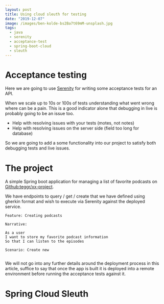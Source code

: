 ```yaml
---
layout: post
title: Using cloud sleuth for testing
date: "2019-12-07"
image: /images/ben-kolde-bs2Ba7t69mM-unsplash.jpg
tags:
  - java
  - serenity
  - acceptance-test
  - spring-boot-cloud
  - sleuth
---
```

# Acceptance testing

Here we are going to use [Serenity](http://serenity-bdd.info/#/) for writing some acceptance tests for an API.

When we scale up to 10s or 100s of tests understanding what went wrong where can be a pain. This is a good indicator alone that debugging in live is probably going to be an issue too.

* Help with resolving issues with your tests (motes, not notes)
* Help with resolving issues on the server side (field too long for database)

So we are going to add a some functionality into our project to satisfy both debugging tests and live issues.

# The project

A simple Spring boot application for managing a list of favorite podcasts on [Github:teggr/xx-project](http://teggr).

We have endpoints to query / get / create that we have defined using gherkin format and wish to execute via Serenity against the deployed service.

```
Feature: Creating podcasts

Narrative:

As a user
I want to store my favorite podcast information
So that I can listen to the episodes

Scenario: Create new


```

We will not go into any further details around the deployment process in this article, suffice to say that once the app is built it is deployed into a remote environment before running the acceptance tests against it.



# Spring Cloud Sleuth

